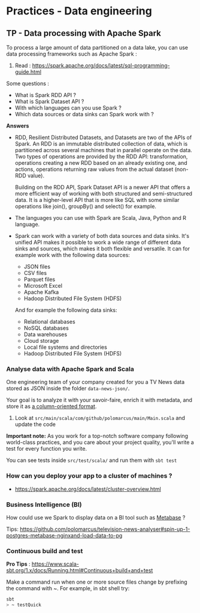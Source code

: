 # Practices - Data engineering

## TP - Data processing with Apache Spark
To process a large amount of data partitioned on a data lake, you can use data processing frameworks such as Apache Spark :
1. Read : https://spark.apache.org/docs/latest/sql-programming-guide.html

Some questions :
* What is Spark RDD API ?
* What is Spark Dataset API ?
* With which languages can you use Spark ? 
* Which data sources or data sinks can Spark work with ? 

**Answers**
* RDD, Resilient Distributed Datasets, and Datasets are two of the APIs of Spark. An RDD is an immutable distributed 
  collection of data, which is partitioned across several machines that in parallel operate on the data. Two types of 
  operations are provided by the RDD API: transformation, operations creating a new RDD based on an already existing one, 
  and actions, operations returning raw values from the actual dataset (non-RDD value).

  Building on the RDD API, Spark Dataset API is a newer API that offers a more efficient way of working with both structured
  and semi-structured data. It is a higher-level API that is more like SQL with some similar operations like join(), 
  groupBy() and select() for example.

* The languages you can use with Spark are Scala, Java, Python and R language.

* Spark can work with a variety of both data sources and data sinks. It's unified API makes it possible to work a wide range 
  of different data sinks and sources, which makes it both flexible and versatile. It can for example work with the following 
  data sources:
  * JSON files
  * CSV files
  * Parquet files
  * Microsoft Excel
  * Apache Kafka
  * Hadoop Distributed File System (HDFS)
  
  And for example the following data sinks:
  * Relational databases
  * NoSQL databases
  * Data warehouses
  * Cloud storage
  * Local file systems and directories
  * Hadoop Distributed File System (HDFS)


### Analyse data with Apache Spark and Scala 
One engineering team of your company created for you a TV News data stored as JSON inside the folder `data-news-json/`.

Your goal is to analyze it with your savoir-faire, enrich it with metadata, and store it as [a column-oriented format](https://parquet.apache.org/).

1. Look at `src/main/scala/com/github/polomarcus/main/Main.scala` and update the code 

**Important note:** As you work for a top-notch software company following world-class practices, and you care about your project quality, you'll write a test for every function you write.

You can see tests inside `src/test/scala/` and run them with `sbt test`

### How can you deploy your app to a cluster of machines ?
* https://spark.apache.org/docs/latest/cluster-overview.html

### Business Intelligence (BI)
How could use we Spark to display data on a BI tool such as [Metabase](https://www.metabase.com/) ?

Tips: https://github.com/polomarcus/television-news-analyser#spin-up-1-postgres-metabase-nginxand-load-data-to-pg

### Continuous build and test
**Pro Tips** : https://www.scala-sbt.org/1.x/docs/Running.html#Continuous+build+and+test

Make a command run when one or more source files change by prefixing the command with ~. For example, in sbt shell try:
```bash
sbt
> ~ testQuick
```